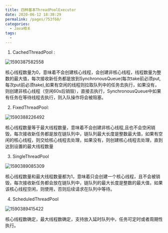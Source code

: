```yaml
---
title: 四种基本ThreadPoolExecutor
date: 2020-06-12 18:38:29
permalink: /pages/753f60/
categories: 
  - Java相关
tags: 
  - 
---
```

1. CachedThreadPool : 

![1590387582558](https://cdn.jsdelivr.net/gh/Lavaong/manman_blog/frontend/docs/tmep_post_imgs/1590387582558.png)

核心线程数量为0，意味着不会创建核心线程，会创建非核心线程，线程数量为整数的最大值，每次接收新任务都是放到SynchronousQueue(每次take前必须put,每次put前必须take),如果有空闲的线程则拉取队列中的任务去执行，如果没有，则创建非核心线程（空闲60s后销毁），直接去执行，SynchronousQueue中如果有任务在等待线程去执行，则入队操作将会被阻塞。

<!-- more -->

2. FixedThreadPool:

![1590388226492](https://cdn.jsdelivr.net/gh/Lavaong/manman_blog/frontend/docs/tmep_post_imgs/1590388226492.png)

 核心线程数量等于最大线程数量，意味着不会创建非核心线程,且也不会空闲销毁，每次接收新任务都是放在链队列中，链队列最大长度是整数最大值，如果有空闲的核心线程，则交给核心线程去处理，如果没有，则创建核心线程去处理，直到达到设置的最大线程数量

3. SingleThreadPool

![1590389085309](https://cdn.jsdelivr.net/gh/Lavaong/manman_blog/frontend/docs/tmep_post_imgs/1590389085309.png)

核心线程数量和最大线程数量都为1，意味着只会创建一个核心线程，且不会被销毁，每次接收新任务都会放在链队列中，链队列的最大长度是整数的最大值，如果该核心线程空闲，则使用，否则后续请求在队列中等待。  

4. ScheduledThreadPool

![1590389415422](https://cdn.jsdelivr.net/gh/Lavaong/manman_blog/frontend/docs/tmep_post_imgs/1590389415422.png)

核心线程数确定，最大线程数确定，支持放入延时队列中，任务可定时或者周期性执行。

